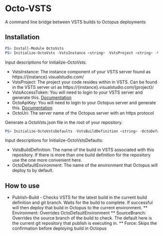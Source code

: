 # Octo-VSTS 
A command line bridge between VSTS builds to Octopus deployments
## Installation
```Powershell
PS> Install-Module OctoVsts
PS> Initialize-OctoVsts -VstsInstance <string> -VstsProject <string> -VstsAccessToken <string> -OctoApiKey <string> -OctoUri <uri>
```
Input descriptions for Initialize-OctoVsts:
* VstsInstance: The instance component of your VSTS server found as https://{instance}.visualstudio.com/ 
* VstsProject: The project your code resides within in VSTS. Can be found in the VSTS server url as https://{instance}.visualstudio.com/{project}/
* VstsAccessToken: You will need to login to your VSTS server and generate this. [Documentation](https://www.visualstudio.com/en-us/docs/setup-admin/team-services/use-personal-access-tokens-to-authenticate)
* OctoApiKey: You will need to login to your Octopus server and generate this. [Documentation](https://github.com/OctopusDeploy/OctopusDeploy-Api/wiki/Authentication)
* OctoUri: The server name of the Octopus server with an https protocol

Generate a OctoVsts.json file in the root of your repository. 
```Powershell
PS> Initialize-OctoVstsDefaults -VstsBuildDefinition <string> -OctoDefaultEnvironment <string>
```
Input descriptions for Initialize-OctoVstsDefaults:
* VstsBuildDefinition: The name of the build in VSTS associated with this repository. If there is more than one build definition for the repository use the one more convenient here.
* OctoDefaultEnvironment: The name of the environment that Octopus will deploy to by default.

## How to use
* Publish-Build - Checks VSTS for the latest build in the current build definition and git branch. Waits for the build to complete. If successful will then deploy that build in Octopus to the current environment.
** Environment: Overrides OctoDefaultEnvironment
** SourceBranch: Overrides the source branch of the build to check. The default here is the current git repository that publish is executing in.
** Force: Skips the confirmation before deploying build in Octopus